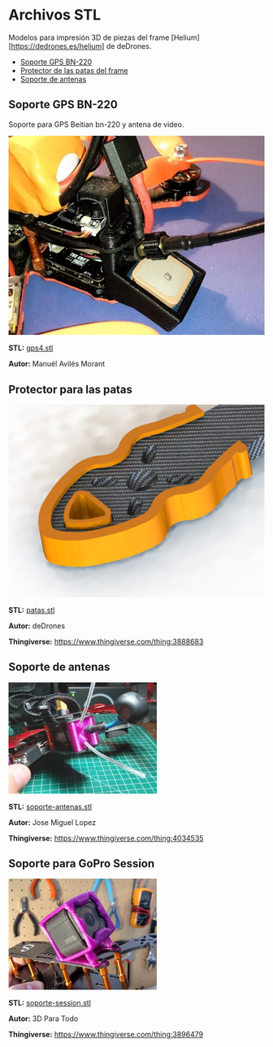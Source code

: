 # Archivos STL

Modelos para impresión 3D de piezas del frame [Helium][https://dedrones.es/helium] de deDrones.

* [Soporte GPS BN-220](#soporte-gps-bn-220)
* [Protector de las patas del frame](#protector-para-las-patas)
* [Soporte de antenas](#soporte-de-antenas)

## Soporte GPS BN-220

Soporte para GPS Beitian bn-220 y antena de video.

![](images/gps4.jpg)

**STL:** [gps4.stl](gps4.stl)

**Autor:** Manuél Avilés Morant

## Protector para las patas

![](images/protector-patas.png)

**STL:** [patas.stl](patas.stl)

**Autor:** deDrones

**Thingiverse:** https://www.thingiverse.com/thing:3888683

## Soporte de antenas

![](images/soporte-antenas.jpg)

**STL:** [soporte-antenas.stl](soporte-antenas.stl)

**Autor:** Jose Miguel Lopez

**Thingiverse:** https://www.thingiverse.com/thing:4034535

## Soporte para GoPro Session

![](images/soporte-session.jpg)

**STL:** [soporte-session.stl](soporte-session.stl)

**Autor:** 3D Para Todo

**Thingiverse:** https://www.thingiverse.com/thing:3896479
